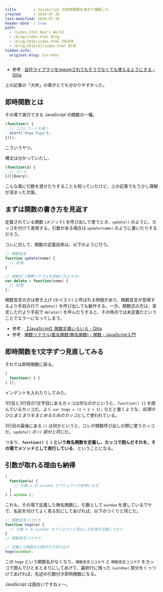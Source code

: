 ```yaml
---
title        : JavaScript の即時関数を改めて理解した
created      : 2016-07-26
last-modified: 2016-07-26
header-date  : true
path:
  - /index.html Neo's World
  - /blog/index.html Blog
  - /blog/2016/index.html 2016年
  - /blog/2016/07/index.html 07月
hidden-info:
  original-blog: Corredor
---
```


- 参考 : [自作ライブラリをrequreされてもそうでなくても使えるようにする - Qiita](http://qiita.com/muyuu/items/66d8055eba22c20c7e18)

上の記事の「大枠」の章がとても分かりやすかった。

## 即時関数とは

その場で実行できる JavaScript の関数の一種。

```javascript
(function() {
  // ココにコードを書く
  alert("Hoge Fuga");
})();
```

こういうヤツ。

構文は分かっていたし、

```javascript
(function($) {
  // コード
})(jQuery);
```

こんな風に引数を渡せたりすることも知っていたけど、上の記事でもう少し理解が深まった次第。

## まずは関数の書き方を見返す

定義されている関数 (メソッド) を呼び出して使うとき、`update()` のように、カッコを付けて表現する。引数がある場合は `update(name)` のように書いたりするだろう。

コレに対して、関数の定義自体は、以下のように行う。

```javascript
// 関数宣言
function update(name) {
  // 処理
}

// 関数式 (関数リテラルを変数に代入する)
var delete = function(name) {
  // 処理
};
```

関数宣言の方は巻き上げ (ホイスト) と呼ばれる特徴があり、関数宣言が登場するより手前の行で `update()` を呼び出しても動作する。一方、関数式の方は、宣言した行より手前で `delete()` を呼んだりすると、その時点では未定義だということでエラーになってしまう。

- 参考 : [【JavaScript】関数定義いろいろ - Qiita](http://qiita.com/tomcky/items/988fc5f56d019e9dc097)
- 参考 : [関数リテラル(匿名関数/無名関数) - 関数 - JavaScript入門](http://www.ajaxtower.jp/js/function/index5.html)

## 即時関数を1文字ずつ見直してみる

それでは即時関数に戻る。

```javascript
(
  function() { }
) ();
```

インデントを入れたりしてみた。

1行目と3行目の1文字目にあるカッコは何なのかというと、`function() {}` を囲んでいるカッコだ。よく `var hoge = (1 + 2 + 3);` などと書くような、*処理のひとまとまりをまとめるためのカッコ*として使われている。

3行目の最後にある `()` は何かというと、コレが関数呼び出しの際に使うカッコだ。*`update()` の `()` 部分と同じ*だ。

つまり、**`function() { }` という無名関数を定義し、カッコで囲んだそれを、その場でメソッドとして実行している**、ということになる。

## 引数が取れる理由も納得

```javascript
(
  function(w) {
    // 引数 w は window オブジェクトの参照になる
  }
) ( window );
```

これも、その場で定義した無名関数に、引数として `window` を渡しているワケで、名前を付けてよく見る形にしてあげれば、以下のつくりと同じだ。

```javascript
// 関数宣言ココカラ
function hoge(w) {
  // 引数 w を window オブジェクトと見なした処理を記載しておく
}
// 関数宣言ココマデ

// 定義した関数を引数付きで呼び出す
hoge(window);
```

この `hoge` という関数名がなくなり、`関数宣言ココカラ` と `関数宣言ココマデ` をカッコで囲んでひとまとまりにしてあげて、最終行に残った `(window)` 部分をくっつけてあげれば、先述の引数付き即時関数になる。

JavaScript は面白いですねぇ～。
